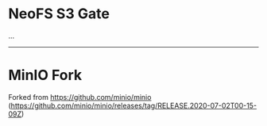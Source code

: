# NeoFS S3 Gate

... 

---
<footer>

# MinIO Fork

Forked from https://github.com/minio/minio (https://github.com/minio/minio/releases/tag/RELEASE.2020-07-02T00-15-09Z)

</footer>
